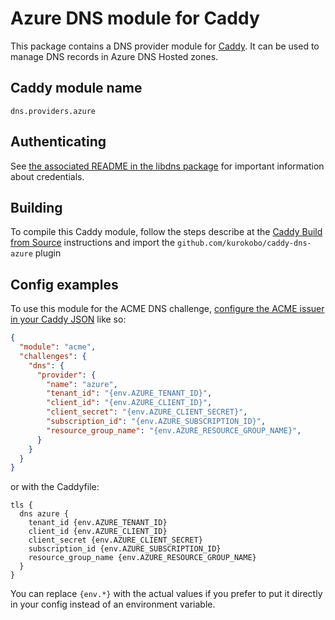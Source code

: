 Azure DNS module for Caddy
===========================

This package contains a DNS provider module for [Caddy](https://github.com/caddyserver/caddy). It can be used to manage DNS records in Azure DNS Hosted zones.

## Caddy module name

```
dns.providers.azure
```


## Authenticating

See [the associated README in the libdns package](https://github.com/kurokobo/libdns-azure) for important information about credentials.

## Building

To compile this Caddy module, follow the steps describe at the [Caddy Build from Source](https://github.com/caddyserver/caddy#build-from-source) instructions and import the `github.com/kurokobo/caddy-dns-azure` plugin

## Config examples

To use this module for the ACME DNS challenge, [configure the ACME issuer in your Caddy JSON](https://caddyserver.com/docs/json/apps/tls/automation/policies/issuer/acme/) like so:

```json
{
  "module": "acme",
  "challenges": {
    "dns": {
      "provider": {
        "name": "azure",
        "tenant_id": "{env.AZURE_TENANT_ID}",
        "client_id": "{env.AZURE_CLIENT_ID}",
        "client_secret": "{env.AZURE_CLIENT_SECRET}",
        "subscription_id": "{env.AZURE_SUBSCRIPTION_ID}",
        "resource_group_name": "{env.AZURE_RESOURCE_GROUP_NAME}",
      }
    }
  }
}
```

or with the Caddyfile:

```
tls {
  dns azure {
    tenant_id {env.AZURE_TENANT_ID}
    client_id {env.AZURE_CLIENT_ID}
    client_secret {env.AZURE_CLIENT_SECRET}
    subscription_id {env.AZURE_SUBSCRIPTION_ID}
    resource_group_name {env.AZURE_RESOURCE_GROUP_NAME}
  }
}
```

You can replace `{env.*}` with the actual values if you prefer to put it directly in your config instead of an environment variable.
